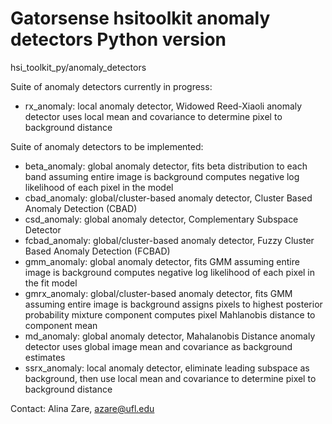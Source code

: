 # Gatorsense hsitoolkit anomaly detectors Python version
hsi_toolkit_py/anomaly_detectors

Suite of anomaly detectors currently in progress:
- rx_anomaly: local anomaly detector, Widowed Reed-Xiaoli anomaly detector uses local mean and covariance to determine pixel to background distance

Suite of anomaly detectors to be implemented:
- beta_anomaly: global anomaly detector, fits beta distribution to each band assuming entire image is background computes negative log likelihood of each pixel in the model
- cbad_anomaly: global/cluster-based anomaly detector, Cluster Based Anomaly Detection (CBAD)
- csd_anomaly: global anomaly detector, Complementary Subspace Detector
- fcbad_anomaly: global/cluster-based anomaly detector, Fuzzy Cluster Based Anomaly Detection (FCBAD)
- gmm_anomaly: global anomaly detector, fits GMM assuming entire image is background computes negative log likelihood of each pixel in the fit model
- gmrx_anomaly: global/cluster-based anomaly detector, fits GMM assuming entire image is background assigns pixels to highest posterior probability mixture component computes pixel Mahlanobis distance to component mean
- md_anomaly: global anomaly detector, Mahalanobis Distance anomaly detector uses global image mean and covariance as background estimates
- ssrx_anomaly: local anomaly detector, eliminate leading subspace as background, then use local mean and covariance to determine pixel to background distance


Contact: Alina Zare, azare@ufl.edu
